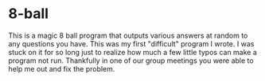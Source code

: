 # 8-ball

This is a magic 8 ball program that outputs various answers at random to any questions you have. This was my first "difficult" program I wrote. I was stuck on it for so long just to realize how much a few little typos can make a program not run. Thankfully in one of our group meetings you were able to help me out and fix the problem. 
